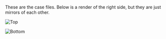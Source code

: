 These are the case files. Below is a render of the right side, but they are just mirrors of each other. 

![Top](https://github.com/JonMuller/gerbers/blob/main/corne-choc-xiao/case/corne-choc-xiao-right-top.png)

![Bottom](https://github.com/JonMuller/gerbers/blob/main/corne-choc-xiao/case/corne-choco-xiao-right-bottom.png)
